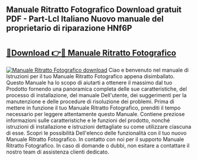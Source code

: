 ## Manuale Ritratto Fotografico Download gratuit PDF - Part-LcI Italiano Nuovo manuale del proprietario di riparazione HNf6P

# <h2><a href="http://dfd0nip.blite.top/?on=Manuale+Ritratto+Fotografico">🔗Download 👉🔴 Manuale Ritratto Fotografico</a></h2>

[![Manuale Ritratto Fotografico download](https://i.imgur.com/lujVjoI.png)](http://dfd0nip.blite.top/?on=Manuale+Ritratto+Fotografico)
Ciao e benvenuto nel manuale di Istruzioni per il tuo Manuale Ritratto Fotografico appena disimballato. Questo Manuale ha lo scopo di aiutarti a ottenere il massimo dal tuo Prodotto fornendo una panoramica completa delle sue caratteristiche, del processo di installazione, del manuale Dell'utente, dei suggerimenti per la manutenzione e delle procedure di risoluzione dei problemi. Prima di mettere in funzione il tuo Manuale Ritratto Fotografico, prenditi il tempo necessario per leggere attentamente questo Manuale. Contiene preziose informazioni sulle caratteristiche e le funzioni del prodotto, nonché istruzioni di installazione e istruzioni dettagliate su come utilizzare ciascuna di esse. Scopri le possibilità Dell'elenco delle funzionalità con il tuo nuovo Manuale Ritratto Fotografico. In contatto con noi per il supporto Manuale Ritratto Fotografico. In caso di domande o dubbi, non esitare a contattare il nostro team di assistenza clienti dedicato.
